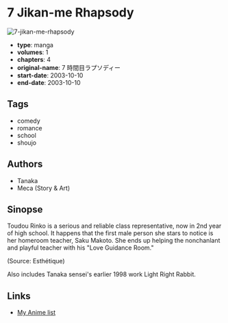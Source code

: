 # 7 Jikan-me Rhapsody

![7-jikan-me-rhapsody](https://cdn.myanimelist.net/images/manga/1/14830.jpg)

-   **type**: manga
-   **volumes**: 1
-   **chapters**: 4
-   **original-name**: 7 時間目ラプソディー
-   **start-date**: 2003-10-10
-   **end-date**: 2003-10-10

## Tags

-   comedy
-   romance
-   school
-   shoujo

## Authors

-   Tanaka
-   Meca (Story & Art)

## Sinopse

Toudou Rinko is a serious and reliable class representative, now in 2nd year of high school. It happens that the first male person she stars to notice is her homeroom teacher, Saku Makoto. She ends up helping the nonchanlant and playful teacher with his "Love Guidance Room."

(Source: Esthétique)

Also includes Tanaka sensei's earlier 1998 work Light Right Rabbit.

## Links

-   [My Anime list](https://myanimelist.net/manga/3653/7_Jikan-me_Rhapsody)

